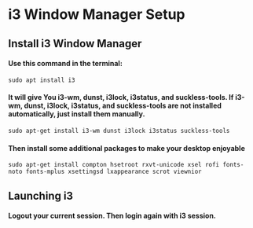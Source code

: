 # i3 Window Manager Setup
## Install i3 Window Manager
#### Use this command in the terminal:
```
sudo apt install i3
```
#### It will give You i3-wm, dunst, i3lock, i3status, and suckless-tools. If i3-wm, dunst, i3lock, i3status, and suckless-tools are not installed automatically, just install them manually.
```
sudo apt-get install i3-wm dunst i3lock i3status suckless-tools
```
#### Then install some additional packages to make your desktop enjoyable
```
sudo apt-get install compton hsetroot rxvt-unicode xsel rofi fonts-noto fonts-mplus xsettingsd lxappearance scrot viewnior
```
## Launching i3
#### Logout your current session. Then login again with i3 session. 
